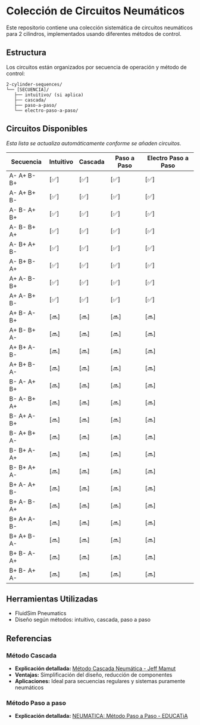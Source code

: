 # Colección de Circuitos Neumáticos

Este repositorio contiene una colección sistemática de circuitos neumáticos para 2 cilindros, implementados usando diferentes métodos de control.

## Estructura

Los circuitos están organizados por secuencia de operación y método de control:
```
2-cylinder-sequences/
└── [SECUENCIA]/
   ├── intuitivo/ (si aplica)
   ├── cascada/
   ├── paso-a-paso/
   └── electro-paso-a-paso/
```

## Circuitos Disponibles

*Esta lista se actualiza automáticamente conforme se añaden circuitos.*

| Secuencia | Intuitivo | Cascada | Paso a Paso | Electro Paso a Paso |
|-----------|---------|---------|-------------|---------------------|
| A- A+ B- B+ | [✅] | [✅] | [✅] | [✅] |
| A- A+ B+ B- | [✅] | [✅] | [✅] | [✅] |
| A- B- A+ B+ | [✅] | [✅] | [✅] | [✅] |
| A- B- B+ A+ | [✅] | [✅] | [✅] | [✅] |
| A- B+ A+ B- | [✅] | [✅] | [✅] | [✅] |
| A- B+ B- A+ | [✅] | [✅] | [✅] | [✅] |
| A+ A- B- B+ | [✅] | [✅] | [✅] | [✅] |
| A+ A- B+ B- | [✅] | [✅] | [✅] | [✅] |
| A+ B- A- B+ | [🔜] | [🔜] | [🔜] | [🔜] |
| A+ B- B+ A- | [🔜] | [🔜] | [🔜] | [🔜] |
| A+ B+ A- B- | [🔜] | [🔜] | [🔜] | [🔜] |
| A+ B+ B- A- | [🔜] | [🔜] | [🔜] | [🔜] |
| B- A- A+ B+ | [🔜] | [🔜] | [🔜] | [🔜] |
| B- A- B+ A+ | [🔜] | [🔜] | [🔜] | [🔜] |
| B- A+ A- B+ | [🔜] | [🔜] | [🔜] | [🔜] |
| B- A+ B+ A- | [🔜] | [🔜] | [🔜] | [🔜] |
| B- B+ A- A+ | [🔜] | [🔜] | [🔜] | [🔜] |
| B- B+ A+ A- | [🔜] | [🔜] | [🔜] | [🔜] |
| B+ A- A+ B- | [🔜] | [🔜] | [🔜] | [🔜] |
| B+ A- B- A+ | [🔜] | [🔜] | [🔜] | [🔜] |
| B+ A+ A- B- | [🔜] | [🔜] | [🔜] | [🔜] |
| B+ A+ B- A- | [🔜] | [🔜] | [🔜] | [🔜] |
| B+ B- A- A+ | [🔜] | [🔜] | [🔜] | [🔜] |
| B+ B- A+ A- | [🔜] | [🔜] | [🔜] | [🔜] |

## Herramientas Utilizadas
- FluidSim Pneumatics
- Diseño según métodos: intuitivo, cascada, paso a paso

## Referencias 

### Método Cascada
- **Explicación detallada:** [Método Cascada Neumática - Jeff Mamut](https://jeffmamut.blogspot.com/p/metodo-cascada-neumatica.html)
- **Ventajas:** Simplificación del diseño, reducción de componentes
- **Aplicaciones:** Ideal para secuencias regulares y sistemas puramente neumáticos

### Método Paso a paso
- **Explicación detallada:** [NEUMATICA: Método Paso a Paso - EDUCATiA](https://educatia.com.co/neumatica-metodo-paso-a-paso/)
